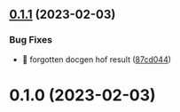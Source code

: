## [0.1.1](https://github.com/soul-codes/diots/compare/0.1.0...0.1.1) (2023-02-03)


### Bug Fixes

* 🐛 forgotten docgen hof result ([87cd044](https://github.com/soul-codes/diots/commit/87cd044a48453a1aba5ae5330d2f6940ad6b0638))

# 0.1.0 (2023-02-03)

